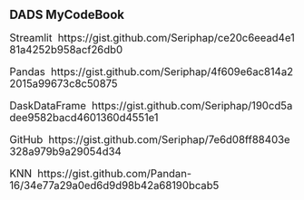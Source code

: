 ## DADS MyCodeBook
<p><font size="4">Streamlit&nbsp;&nbsp;https://gist.github.com/Seriphap/ce20c6eead4e181a4252b958acf26db0</p>
<p><font size="4">Pandas&nbsp;&nbsp;https://gist.github.com/Seriphap/4f609e6ac814a22015a99673c8c50875</p>
<p><font size="4">DaskDataFrame&nbsp;&nbsp;https://gist.github.com/Seriphap/190cd5adee9582bacd4601360d4551e1</p>
<p><font size="4">GitHub&nbsp;&nbsp;https://gist.github.com/Seriphap/7e6d08ff88403e328a979b9a29054d34</p>
<p><font size="4">KNN&nbsp;&nbsp;https://gist.github.com/Pandan-16/34e77a29a0ed6d9d98b42a68190bcab5</p>



